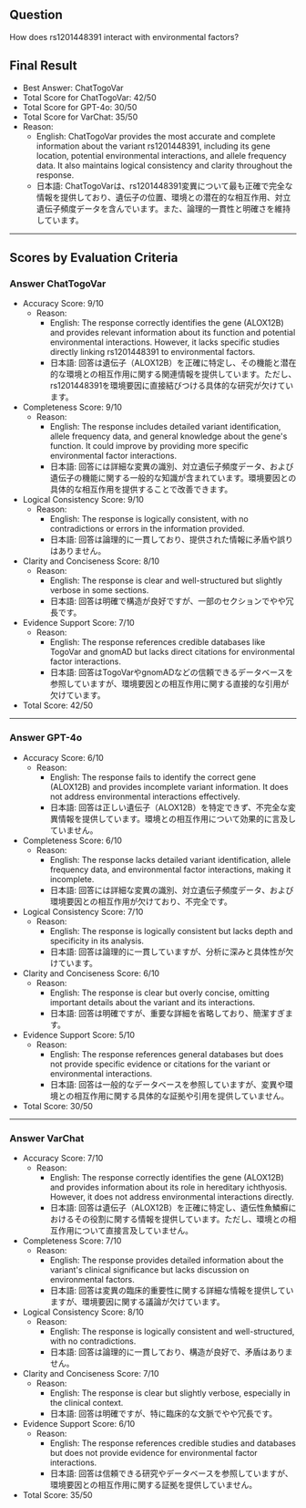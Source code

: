## Question

How does rs1201448391 interact with environmental factors?

## Final Result

- Best Answer: ChatTogoVar
- Total Score for ChatTogoVar: 42/50
- Total Score for GPT-4o: 30/50
- Total Score for VarChat: 35/50
- Reason:
  - English: ChatTogoVar provides the most accurate and complete information about the variant rs1201448391, including its gene location, potential environmental interactions, and allele frequency data. It also maintains logical consistency and clarity throughout the response.
  - 日本語: ChatTogoVarは、rs1201448391変異について最も正確で完全な情報を提供しており、遺伝子の位置、環境との潜在的な相互作用、対立遺伝子頻度データを含んでいます。また、論理的一貫性と明確さを維持しています。

---

## Scores by Evaluation Criteria

### Answer ChatTogoVar
- Accuracy Score: 9/10
  - Reason: 
    - English: The response correctly identifies the gene (ALOX12B) and provides relevant information about its function and potential environmental interactions. However, it lacks specific studies directly linking rs1201448391 to environmental factors.
    - 日本語: 回答は遺伝子（ALOX12B）を正確に特定し、その機能と潜在的な環境との相互作用に関する関連情報を提供しています。ただし、rs1201448391を環境要因に直接結びつける具体的な研究が欠けています。
- Completeness Score: 9/10
  - Reason: 
    - English: The response includes detailed variant identification, allele frequency data, and general knowledge about the gene's function. It could improve by providing more specific environmental factor interactions.
    - 日本語: 回答には詳細な変異の識別、対立遺伝子頻度データ、および遺伝子の機能に関する一般的な知識が含まれています。環境要因との具体的な相互作用を提供することで改善できます。
- Logical Consistency Score: 9/10
  - Reason: 
    - English: The response is logically consistent, with no contradictions or errors in the information provided.
    - 日本語: 回答は論理的に一貫しており、提供された情報に矛盾や誤りはありません。
- Clarity and Conciseness Score: 8/10
  - Reason: 
    - English: The response is clear and well-structured but slightly verbose in some sections.
    - 日本語: 回答は明確で構造が良好ですが、一部のセクションでやや冗長です。
- Evidence Support Score: 7/10
  - Reason: 
    - English: The response references credible databases like TogoVar and gnomAD but lacks direct citations for environmental factor interactions.
    - 日本語: 回答はTogoVarやgnomADなどの信頼できるデータベースを参照していますが、環境要因との相互作用に関する直接的な引用が欠けています。
- Total Score: 42/50

---

### Answer GPT-4o
- Accuracy Score: 6/10
  - Reason: 
    - English: The response fails to identify the correct gene (ALOX12B) and provides incomplete variant information. It does not address environmental interactions effectively.
    - 日本語: 回答は正しい遺伝子（ALOX12B）を特定できず、不完全な変異情報を提供しています。環境との相互作用について効果的に言及していません。
- Completeness Score: 6/10
  - Reason: 
    - English: The response lacks detailed variant identification, allele frequency data, and environmental factor interactions, making it incomplete.
    - 日本語: 回答には詳細な変異の識別、対立遺伝子頻度データ、および環境要因との相互作用が欠けており、不完全です。
- Logical Consistency Score: 7/10
  - Reason: 
    - English: The response is logically consistent but lacks depth and specificity in its analysis.
    - 日本語: 回答は論理的に一貫していますが、分析に深みと具体性が欠けています。
- Clarity and Conciseness Score: 6/10
  - Reason: 
    - English: The response is clear but overly concise, omitting important details about the variant and its interactions.
    - 日本語: 回答は明確ですが、重要な詳細を省略しており、簡潔すぎます。
- Evidence Support Score: 5/10
  - Reason: 
    - English: The response references general databases but does not provide specific evidence or citations for the variant or environmental interactions.
    - 日本語: 回答は一般的なデータベースを参照していますが、変異や環境との相互作用に関する具体的な証拠や引用を提供していません。
- Total Score: 30/50

---

### Answer VarChat
- Accuracy Score: 7/10
  - Reason: 
    - English: The response correctly identifies the gene (ALOX12B) and provides information about its role in hereditary ichthyosis. However, it does not address environmental interactions directly.
    - 日本語: 回答は遺伝子（ALOX12B）を正確に特定し、遺伝性魚鱗癬におけるその役割に関する情報を提供しています。ただし、環境との相互作用について直接言及していません。
- Completeness Score: 7/10
  - Reason: 
    - English: The response provides detailed information about the variant's clinical significance but lacks discussion on environmental factors.
    - 日本語: 回答は変異の臨床的重要性に関する詳細な情報を提供していますが、環境要因に関する議論が欠けています。
- Logical Consistency Score: 8/10
  - Reason: 
    - English: The response is logically consistent and well-structured, with no contradictions.
    - 日本語: 回答は論理的に一貫しており、構造が良好で、矛盾はありません。
- Clarity and Conciseness Score: 7/10
  - Reason: 
    - English: The response is clear but slightly verbose, especially in the clinical context.
    - 日本語: 回答は明確ですが、特に臨床的な文脈でやや冗長です。
- Evidence Support Score: 6/10
  - Reason: 
    - English: The response references credible studies and databases but does not provide evidence for environmental factor interactions.
    - 日本語: 回答は信頼できる研究やデータベースを参照していますが、環境要因との相互作用に関する証拠を提供していません。
- Total Score: 35/50
